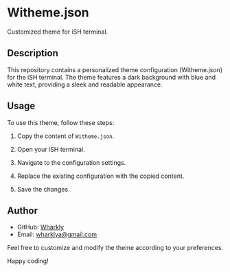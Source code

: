 # Witheme.json

Customized theme for iSH terminal.

## Description

This repository contains a personalized theme configuration (Witheme.json) for the iSH terminal. The theme features a dark background with blue and white text, providing a sleek and readable appearance.

## Usage

To use this theme, follow these steps:

1. Copy the content of `Witheme.json`.

2. Open your iSH terminal.

3. Navigate to the configuration settings.

4. Replace the existing configuration with the copied content.

5. Save the changes.

## Author

- GitHub: [Wharkly](https://github.com/Wharkly)
- Email: wharklya@gmail.com

Feel free to customize and modify the theme according to your preferences.

Happy coding!
